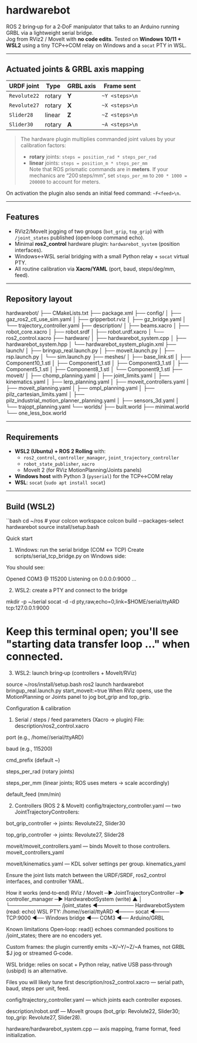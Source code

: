 # hardwarebot

ROS 2 bring‑up for a 2‑DoF manipulator that talks to an Arduino running GRBL via a lightweight serial bridge.  
Jog from RViz2 / MoveIt with **no code edits**. Tested on **Windows 10/11 + WSL2** using a tiny TCP↔COM relay on Windows and a `socat` PTY in WSL.

---

## Actuated joints & GRBL axis mapping

| URDF joint   | Type     | GRBL axis | Frame sent                       |
|--------------|----------|-----------|----------------------------------|
| `Revolute22` | rotary   | **Y**     | `~Y <steps>\n`                   |
| `Revolute27` | rotary   | **X**     | `~X <steps>\n`                   |
| `Slider28`   | linear   | **Z**     | `~Z <steps>\n`                   |
| `Slider30`   | rotary   | **A**     | `~A <steps>\n`                   |

> The hardware plugin multiplies commanded joint values by your calibration factors:
> - **rotary** joints: `steps = position_rad * steps_per_rad`
> - **linear** joints: `steps = position_m * steps_per_mm`  
>   Note that ROS prismatic commands are in **meters**. If your mechanics are “200 steps/mm”, set `steps_per_mm` to `200 * 1000 = 200000` to account for meters.

On activation the plugin also sends an initial feed command: `~F<feed>\n`.

---

## Features

- RViz2/MoveIt jogging of two groups (`bot_grip`, `top_grip`) with `/joint_states` published (open‑loop command echo).
- Minimal **ros2_control** hardware plugin: `hardwarebot_system` (position interfaces).
- Windows↔WSL serial bridging with a small Python relay + `socat` virtual PTY.
- All routine calibration via **Xacro/YAML** (port, baud, steps/deg/mm, feed).

---

## Repository layout

hardwarebot/
├── CMakeLists.txt
├── package.xml
├── config/
│ ├── gaz_ros2_ctl_use_sim.yaml
│ ├── gripperbot.rviz
│ ├── gz_bridge.yaml
│ └── trajectory_controller.yaml
├── description/
│ ├── beams.xacro
│ ├── robot_core.xacro
│ ├── robot.srdf
│ ├── robot.urdf.xacro
│ └── ros2_control.xacro
├── hardware/
│ ├── hardwarebot_system.cpp
│ ├── hardwarebot_system.hpp
│ └── hardwarebot_system_plugin.xml
├── launch/
│ ├── bringup_real.launch.py
│ ├── moveit.launch.py
│ ├── rsp.launch.py
│ └── sim.launch.py
├── meshes/
│ ├── base_link.stl
│ ├── Component10_1.stl
│ ├── Component1_1.stl
│ ├── Component3_1.stl
│ ├── Component5_1.stl
│ ├── Component8_1.stl
│ └── Component9_1.stl
├── moveit/
│ ├── chomp_planning.yaml
│ ├── joint_limits.yaml
│ ├── kinematics.yaml
│ ├── lerp_planning.yaml
│ ├── moveit_controllers.yaml
│ ├── moveit_planning.yaml
│ ├── ompl_planning.yaml
│ ├── pilz_cartesian_limits.yaml
│ ├── pilz_industrial_motion_planner_planning.yaml
│ ├── sensors_3d.yaml
│ └── trajopt_planning.yaml
└── worlds/
├── built.world
├── minimal.world
└── one_less_box.world

---

## Requirements

- **WSL2 (Ubuntu) + ROS 2 Rolling** with:
  - `ros2_control`, `controller_manager`, `joint_trajectory_controller`
  - `robot_state_publisher`, `xacro`
  - MoveIt 2 (for RViz MotionPlanning/Joints panels)
- **Windows host** with Python 3 (`pyserial`) for the TCP↔COM relay
- **WSL**: `socat` (`sudo apt install socat`)

---

## Build (WSL2)

``bash
cd ~/ros            # your colcon workspace
colcon build --packages-select hardwarebot
source install/setup.bash

Quick start
1) Windows: run the serial bridge (COM ↔ TCP)
Create scripts/serial_tcp_bridge.py on Windows side:

You should see:

Opened COM3 @ 115200
Listening on 0.0.0.0:9000 …

2) WSL2: create a PTY and connect to the bridge

mkdir -p ~/serial
socat -d -d pty,raw,echo=0,link=$HOME/serial/ttyARD tcp:127.0.0.1:9000
# Keep this terminal open; you'll see "starting data transfer loop …" when connected.

3) WSL2: launch bring‑up (controllers + MoveIt/RViz)

source ~/ros/install/setup.bash
ros2 launch hardwarebot bringup_real.launch.py start_moveit:=true
When RViz opens, use the MotionPlanning or Joints panel to jog bot_grip and top_grip.

Configuration & calibration

1) Serial / steps / feed parameters (Xacro → plugin)
File: description/ros2_control.xacro

port (e.g., /home/<user>/serial/ttyARD)

baud (e.g., 115200)

cmd_prefix (default ~)

steps_per_rad (rotary joints)

steps_per_mm (linear joints; ROS uses meters → scale accordingly)

default_feed (mm/min)

2) Controllers (ROS 2 & MoveIt)
config/trajectory_controller.yaml — two JointTrajectoryControllers:

bot_grip_controller → joints: Revolute22, Slider30

top_grip_controller → joints: Revolute27, Slider28

moveit/moveit_controllers.yaml — binds MoveIt to those controllers. moveit_controllers_yaml

moveit/kinematics.yaml — KDL solver settings per group. kinematics_yaml

Ensure the joint lists match between the URDF/SRDF, ros2_control interfaces, and controller YAML.

How it works (end‑to‑end)
RViz / MoveIt ─▶ JointTrajectoryController ─▶ controller_manager ─▶ HardwarebotSystem (write)
          ▲                                                           │
          └────────────── /joint_states ◄────────── HardwarebotSystem (read: echo)
WSL PTY: /home/<user>/serial/ttyARD ◄──── socat ◄──── TCP:9000 ◄── Windows bridge ◄── COM3 ◄── Arduino/GRBL


Known limitations
Open‑loop: read() echoes commanded positions to /joint_states; there are no encoders yet.

Custom frames: the plugin currently emits ~X/~Y/~Z/~A frames, not GRBL $J jog or streamed G‑code.

WSL bridge: relies on socat + Python relay, native USB pass‑through (usbipd) is an alternative.

Files you will likely tune first
description/ros2_control.xacro — serial path, baud, steps per unit, feed.

config/trajectory_controller.yaml — which joints each controller exposes.

description/robot.srdf — MoveIt groups (bot_grip: Revolute22, Slider30; top_grip: Revolute27, Slider28).

hardware/hardwarebot_system.cpp — axis mapping, frame format, feed initialization.
